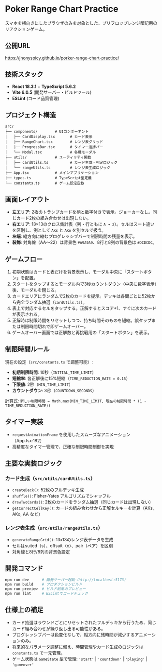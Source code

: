 # Poker Range Chart Practice
スマホを横向きにしたブラウザのみを対象とした、プリフロップレンジ暗記用のリアクションゲーム。

## 公開URL
https://jhonyspicy.github.io/porker-range-chart-practice/

## 技術スタック
- **React 18.3.1** + **TypeScript 5.6.2**
- **Vite 6.0.5** (開発サーバー・ビルドツール)
- **ESLint** (コード品質管理)

## プロジェクト構造
```
src/
├── components/        # UIコンポーネント
│   ├── CardDisplay.tsx       # カード表示
│   ├── RangeChart.tsx        # レンジ表グリッド
│   ├── ProgressBar.tsx       # タイマー進捗バー
│   └── Modal.tsx             # 各種モーダル
├── utils/             # ユーティリティ関数
│   ├── cardUtils.ts          # カード生成・判定ロジック
│   └── rangeUtils.ts         # レンジ表生成ロジック
├── App.tsx            # メインアプリケーション
├── types.ts           # TypeScript型定義
└── constants.ts       # ゲーム設定定数
```

## 画面レイアウト
- **左エリア**: 2枚のトランプカードを柄と数字付きで表示。ジョーカーなし。同じカード2枚の組み合わせは出現しない。
- **右エリア**: 13×13のクロス集計表（列・行ともに `A → 2`）。セルはスート違いを区別し、例として `AKs` と `AKo` を別セルで扱う。
- **左端**: 縦方向に縮むプログレッシブバーで制限時間の残量を表示。
- **装飾**: 対角線（AA～22）は背景色 `#A9A9A9`、8行と8列の背景色は `#DCDCDC`。

## ゲームフロー
1. 初期状態はカードと表だけを背景表示し、モーダル中央に「スタートボタン」を配置。
2. スタートをタップするとモーダル内で3秒カウントダウン（中央に数字表示）後、モーダルを閉じる。
3. カードエリアにランダムで2枚のカードを提示。デッキは各問ごとに52枚から完全ランダム抽選（`cardUtils.ts`）。
4. 表上で対応するセルをタップする。正解するとスコア+1、すぐに次のカードが表示される。
5. 正解時は制限時間をリセットしつつ、持ち時間そのものを短縮。誤タップまたは制限時間切れで即ゲームオーバー。
6. ゲームオーバー画面では正解数と再挑戦用の「スタートボタン」を表示。

## 制限時間ルール
現在の設定（`src/constants.ts` で調整可能）:
- **初期制限時間**: 10秒（`INITIAL_TIME_LIMIT`）
- **短縮率**: 各正解後に15%短縮（`TIME_REDUCTION_RATE = 0.15`）
- **下限値**: 2秒（`MIN_TIME_LIMIT`）
- **カウントダウン**: 3秒（`COUNTDOWN_SECONDS`）

計算式: `新しい制限時間 = Math.max(MIN_TIME_LIMIT, 現在の制限時間 * (1 - TIME_REDUCTION_RATE))`

## タイマー実装
- `requestAnimationFrame` を使用したスムーズなアニメーション（App.tsx:182）
- 高精度なタイマー管理で、正確な制限時間制御を実現

## 主要な実装ロジック

### カード生成（`src/utils/cardUtils.ts`）
- `createDeck()`: 52枚のフルデッキ生成
- `shuffle()`: Fisher-Yates アルゴリズムでシャッフル
- `drawTwoCards()`: 2枚のカードをランダム抽選（同じカードは出現しない）
- `getCorrectCellKey()`: カードの組み合わせから正解セルキーを計算（AKs, AKo, AA など）

### レンジ表生成（`src/utils/rangeUtils.ts`）
- `generateRangeGrid()`: 13x13のレンジ表データを生成
- セルはsuited（s）、offsuit（o）、pair（ペア）を区別
- 対角線と8行/8列の背景色設定

## 開発コマンド
```bash
npm run dev      # 開発サーバー起動（http://localhost:5173）
npm run build    # プロダクションビルド
npm run preview  # ビルド結果のプレビュー
npm run lint     # ESLintでコードチェック
```

## 仕様上の補足
- カード抽選はラウンドごとにリセットされたフルデッキから行うため、同じカード組み合わせが繰り返し出る可能性がある。
- プログレッシブバーは色変化なしで、縦方向に残時間が減少するアニメーションのみ。
- 将来的なパラメータ調整に備え、時間管理やカード生成のロジックは `constants.ts` で一元管理。
- ゲーム状態は `GameState` 型で管理: `'start'` | `'countdown'` | `'playing'` | `'gameover'`
